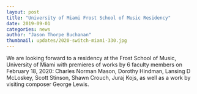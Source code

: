 ```yaml
---
layout: post
title: "University of Miami Frost School of Music Residency"
date: 2019-09-01
categories: news
author: "Jason Thorpe Buchanan"
thumbnail: updates/2020-switch-miami-330.jpg
---
```


We are looking forward to a residency at the Frost School of Music, University of Miami with premieres of works by 6 faculty members on February 18, 2020: Charles Norman Mason, Dorothy Hindman, Lansing D McLoskey, Scott Stinson, Shawn Crouch, Juraj Kojs, as well as a work by visiting composer George Lewis.
